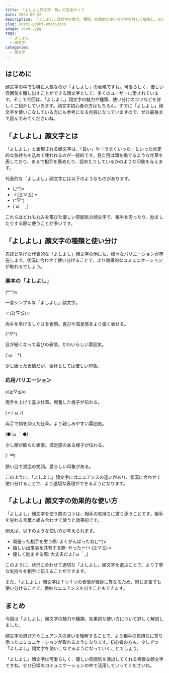 ```yaml
---
title: 「よしよし顔文字一覧」の完全ガイド
date: 2024-05-22
description: 「よしよし」顔文字の魅力、種類、効果的な使い分け方を詳しく解説し、初心者から上級者まで活用できるガイドを提供しています。
slug: yoshi-yoshi-emoticons
image: cover.jpg
tags:
  - よしよし
  - 顔文字
categories:
  - 顔文字
---
```


## はじめに

顔文字の中でも特に人気なのが「よしよし」の表現ですね。可愛らしく、優しい雰囲気を醸し出すことができる顔文字として、多くのユーザーに愛されています。そこで今回は、「よしよし」顔文字の魅力や種類、使い分けのコツなどを詳しくご紹介していきます。顔文字初心者の方はもちろん、すでに「よしよし」顔文字を使いこなしている方にも参考になる内容になっていますので、ぜひ最後まで読んでみてくださいね。

## 「よしよし」顔文字とは

「よしよし」と表現される顔文字は、「良い」や「うまくいった」といった肯定的な気持ちを込めて使われるのが一般的です。見た目は頭を撫でるような仕草を表しており、まるで相手を褒めたり、認めたりしているかのような印象を与えます。

代表的な「よしよし」顔文字には以下のようなものがあります。

- (\_^^)v
- ヾ(≧▽≦)〃
- (_^▽^_)
- (´ω ｀\_)

これらはどれも丸みを帯びた優しい雰囲気の顔文字で、相手を労ったり、励ましたりする際に使うことが多いです。

## 「よしよし」顔文字の種類と使い分け

先ほど挙げた代表的な「よしよし」顔文字の他にも、様々なバリエーションが存在します。状況に合わせて使い分けることで、より効果的なコミュニケーションが取れるでしょう。

### 基本の「よしよし」

(\*^^)v

一番シンプルな「よしよし」顔文字。

ヾ(≧▽≦)〃

両手を挙げるしぐさを表現。喜びや満足感をより強く表せる。

(_^▽^_)

目が細くなって喜びの表情。かわいらしい雰囲気。

(´ω ｀\*)

少し困った表情だが、全体としては優しい印象。

### 応用バリエーション

o(≧▽≦)o

両手を上げて喜ぶ仕草。興奮した様子が伝わる。

(〃ﾉ ω ﾉ)

両手で頬を抑えた仕草。より親しみやすい雰囲気。

(●´ω ｀ ●)

少し頬が膨らむ表情。満足感のある様子が伝わる。

(_´ 罒_)`

狭い目で満面の笑顔。愛らしい印象がある。

このように、「よしよし」顔文字にはニュアンスの違いがあり、状況に合わせて使い分けることで、より適切な表現ができるようになります。

## 「よしよし」顔文字の効果的な使い方

「よしよし」顔文字を使う際のコツは、相手の気持ちに寄り添うことです。相手を労わる言葉と組み合わせて使うと効果的です。

例えば、以下のような使い方が考えられます。

- 頑張った相手を労う際: よくがんばったね(\_^^)v
- 嬉しい出来事を共有する際: やったー!ヾ(≧▽≦)〃
- 優しく励まする際: 大丈夫だよ(´ω ｀\_)

このように、状況に合わせて適切な「よしよし」顔文字を選ぶことで、より丁寧な気持ちを相手に伝えることができます。

また、「よしよし」顔文字は 1 つ 1 つの表情が微妙に異なるため、同じ言葉でも使い分けることで、微妙なニュアンスを出すこともできます。

## まとめ

今回は「よしよし」顔文字の魅力や種類、効果的な使い方について詳しく解説しました。

顔文字の選び方やニュアンスの違いを理解することで、より相手の気持ちに寄り添ったコミュニケーションが取れるようになります。初心者の方も、少しずつ「よしよし」顔文字を使いこなせるようになっていくことでしょう。

「よしよし」顔文字は可愛らしく、優しい雰囲気を演出してくれる素敵な顔文字ですね。ぜひ日頃のコミュニケーションの中で活用していってくださいね。
